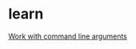 # learn
[Work with command line arguments](https://www.pyimagesearch.com/2018/03/12/python-argparse-command-line-arguments/)
